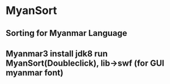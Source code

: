 # MyanSort
Sorting for Myanmar Language
---
Myanmar3
install jdk8
run MyanSort(Doubleclick), lib->swf (for GUI myanmar font)
--

